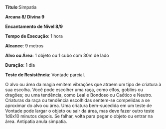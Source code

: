 **Titulo**:Simpatia

**Arcana 8/ Divina 9**

**Encantamento de Nível 8/9**

**Tempo de Execução**: 1 hora

**Alcance**: 9 metros

**Alvo ou Área**: 1 objeto ou 1 cubo com 30m de lado

**Duração**: 1 dia

**Teste de Resistência**: Vontade parcial.

O alvo ou área da magia emitem vibrações que atraem um tipo de criatura à sua escolha. Você pode escolher uma raça, como elfos, goblins ou dragões; ou uma tendência, como Leal e Bondoso ou Caótico e Neutro.
Criaturas da raça ou tendência escolhidas sentem-se compelidas a se aproximar do alvo ou área. Uma criatura bem-sucedida em um teste de Vontade pode largar o objeto ou sair da área, mas deve fazer outro teste 1d6x10 minutos depois. Se falhar, volta para pegar o objeto ou entrar na área.
Antipatia anula simpatia.
